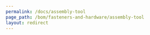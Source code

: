 ```yaml
---
permalink: /docs/assembly-tool
page_path: /bom/fasteners-and-hardware/assembly-tool
layout: redirect
---
```

